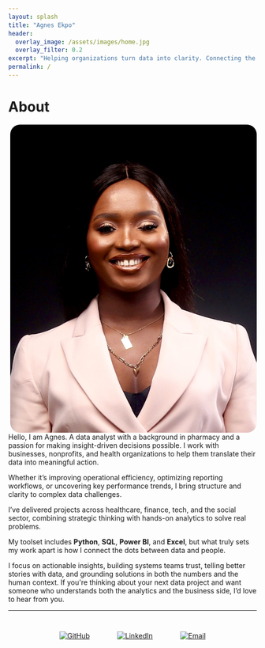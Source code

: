 ```yaml
---
layout: splash
title: "Agnes Ekpo"
header:
  overlay_image: /assets/images/home.jpg
  overlay_filter: 0.2
excerpt: "Helping organizations turn data into clarity. Connecting the dots between data and impact."
permalink: /
---
```


# About

<img src="/assets/images/about.jpg" alt="Agnes Ekpo" style="float: right; width: 500px; border-radius: 20px; margin-left: 20px;">

Hello, I am Agnes. A data analyst with a background in pharmacy and a passion for making insight-driven decisions possible. I work with businesses, nonprofits, and health organizations to help them translate their data into meaningful action.

Whether it’s improving operational efficiency, optimizing reporting workflows, or uncovering key performance trends, I bring structure and clarity to complex data challenges.

I’ve delivered projects across healthcare, finance, tech, and the social sector, combining strategic thinking with hands-on analytics to solve real problems.  

My toolset includes **Python**, **SQL**, **Power BI**, and **Excel**, but what truly sets my work apart is how I connect the dots between data and people.

I focus on actionable insights, building systems teams trust, telling better stories with data, and grounding solutions in both the numbers and the human context.  If you're thinking about your next data project and want someone who understands both the analytics and the business side, I’d love to hear from you.

---
<style>
.social-icons {
  text-align: center;
  margin-top: 2rem;
}

.social-icons a {
  display: inline-block;
  margin: 0 1rem;
  padding: 10px;
  border-radius: 50%;
  transition: background 0.3s ease, transform 0.3s ease;
}

.social-icons a:hover {
  background: #1D2A50;
  transform: scale(1.2);
}

.social-icons a img {
  width: 60px;
  height: 60px;
  transition: transform 0.3s ease;
}
</style>

<div class="social-icons">
  <a href="https://github.com/TheAEkpo" target="_blank">
    <img src="https://cdn.simpleicons.org/github/1D2A50/white" alt="GitHub">
  </a>
  <a href="https://linkedin.com/in/agnesekpo" target="_blank">
    <img src="https://cdn.simpleicons.org/linkedin/1D2A50/white" alt="LinkedIn">
  </a>
  <a href="mailto:a.ekpo@outlook.com" target="_blank">
    <img src="https://cdn.simpleicons.org/gmail/1D2A50/white" alt="Email">
  </a>
</div>


<!--

## Watch My Introduction

<div style="margin-top: 2rem;">
<iframe width="100%" height="415" src="https://www.youtube.com/embed/YOUR_YOUTUBE_VIDEO_ID" frameborder="0" allowfullscreen></iframe>
</div>
-->
